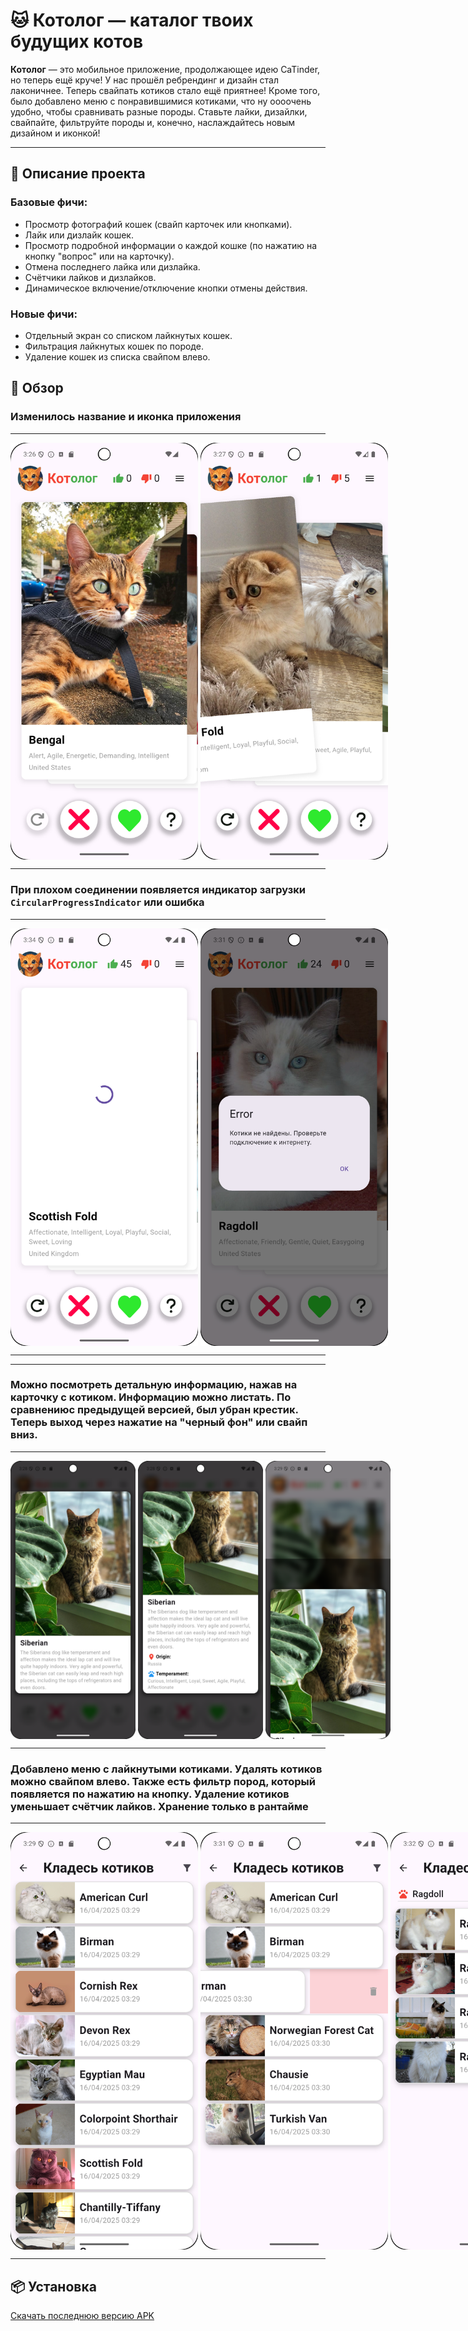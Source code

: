 # 🐱 Котолог — каталог твоих будущих котов

**Котолог** — это мобильное приложение, продолжающее идею CaTinder, но теперь ещё круче! У нас
прошёл ребрендинг и дизайн стал лаконичнее. Теперь свайпать котиков стало ещё приятнее! Кроме того,
было добавлено меню с понравившимися котиками, что ну оооочень удобно, чтобы сравнивать разные
породы. Ставьте лайки, дизайлки, свайпайте, фильтруйте породы и, конечно, наслаждайтесь новым
дизайном и иконкой!


---

## 📌 Описание проекта

### Базовые фичи:

- Просмотр фотографий кошек (свайп карточек или кнопками).
- Лайк или дизлайк кошек.
- Просмотр подробной информации о каждой кошке (по нажатию на кнопку "вопрос" или на карточку).
- Отмена последнего лайка или дизлайка.
- Счётчики лайков и дизлайков.
- Динамическое включение/отключение кнопки отмены действия.

### Новые фичи:

- Отдельный экран со списком лайкнутых кошек.
- Фильтрация лайкнутых кошек по породе.
- Удаление кошек из списка свайпом влево.

## 📸 Обзор

### Изменилось название и иконка приложения
---
<div style="display: flex;">
  <img src="assets/screenshots/home.png" width="300" alt="Главный экран">  &nbsp
    <img src="assets/screenshots/swipe.png" width="300" alt="Cвайп главного экрана">
</div>

---

### При плохом соединении появляется индикатор загрузки `CircularProgressIndicator` или ошибка
---
<div style="display: flex;">
  <img src="assets/screenshots/load.png" width="300" alt="Картинка"> &nbsp
    <img src="assets/screenshots/error.png" width="300" alt="Картинка">
</div>

---

---
### Можно посмотреть детальную информацию, нажав на карточку с котиком. Информацию можно листать. По сравнениюс предыдущей версией, был убран крестик. Теперь выход через нажатие на "черный фон" или свайп вниз.
---
<div style="display: flex;">
  <img src="assets/screenshots/detail_1.png" width="200" alt="Картинка">&nbsp
  <img src="assets/screenshots/detail_2.png" width="200" alt="Картинка">&nbsp
  <img src="assets/screenshots/detail_exit.png" width="200" alt="Картинка">
</div>

---

### Добавлено меню с лайкнутыми котиками. Удалять котиков можно свайпом влево. Также есть фильтр пород, который появляется по нажатию на кнопку. Удаление котиков уменьшает счётчик лайков. Хранение только в рантайме
---
<div style="display: flex;">
  <img src="assets/screenshots/list.png" width="300" alt="Картинка">&nbsp
  <img src="assets/screenshots/list_delete.png" width="300" alt="Картинка">&nbsp
  <img src="assets/screenshots/list_filter.png" width="300" alt="Картинка">&nbsp
  <img src="assets/screenshots/list_filter_list.png" width="300" alt="Картинка">
</div>

---

## 📦 Установка

[Скачать последнюю версию APK](https://disk.yandex.ru/d/ChAB3NQxRC2R4w)
